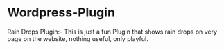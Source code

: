 # Wordpress-Plugin
Rain Drops Plugin:- 
This is just a fun Plugin that shows rain drops on very page on the website, nothing useful, only playful.
